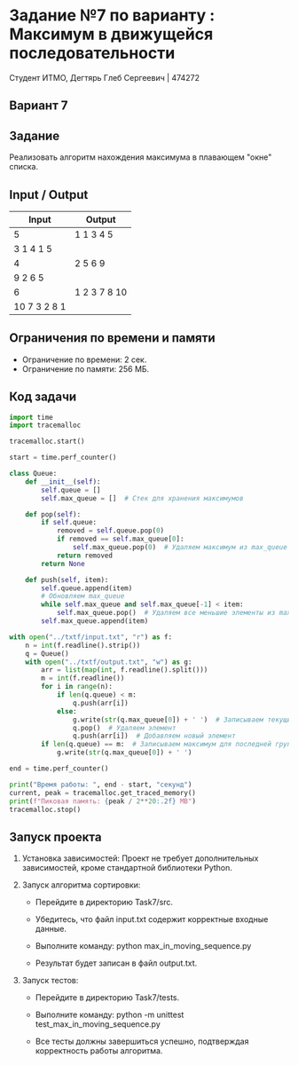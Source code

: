 # Задание №7 по варианту : Максимум в движущейся последовательности
Студент ИТМО, Дегтярь Глеб Сергеевич | 474272

## Вариант 7

## Задание
Реализовать алгоритм нахождения максимума в плавающем "окне" списка. 

## Input / Output

| Input    | Output |
|----------|--------|
| 5   | 1 1 3 4 5 |
| 3 1 4 1 5 | |
| 4   | 2 5 6 9 |
| 9 2 6 5 | |
| 6   | 1 2 3 7 8 10 |
| 10 7 3 2 8 1 | | 

## Ограничения по времени и памяти

- Ограничение по времени: 2 сек.
- Ограничение по памяти: 256 МБ.

## Код задачи

```python
import time
import tracemalloc

tracemalloc.start()

start = time.perf_counter()

class Queue:
    def __init__(self):
        self.queue = []
        self.max_queue = []  # Стек для хранения максимумов

    def pop(self):
        if self.queue:
            removed = self.queue.pop(0)
            if removed == self.max_queue[0]:
                self.max_queue.pop(0)  # Удаляем максимум из max_queue
            return removed
        return None

    def push(self, item):
        self.queue.append(item)
        # Обновляем max_queue
        while self.max_queue and self.max_queue[-1] < item:
            self.max_queue.pop()  # Удаляем все меньшие элементы из max_queue
        self.max_queue.append(item)

with open("../txtf/input.txt", "r") as f:
    n = int(f.readline().strip())
    q = Queue()
    with open("../txtf/output.txt", "w") as g:
        arr = list(map(int, f.readline().split()))
        m = int(f.readline())
        for i in range(n):
            if len(q.queue) < m:
                q.push(arr[i])
            else:
                g.write(str(q.max_queue[0]) + ' ')  # Записываем текущий максимум
                q.pop()  # Удаляем элемент
                q.push(arr[i])  # Добавляем новый элемент
        if len(q.queue) == m:  # Записываем максимум для последней группы
            g.write(str(q.max_queue[0]) + ' ')

end = time.perf_counter()

print("Время работы: ", end - start, "секунд")
current, peak = tracemalloc.get_traced_memory()
print(f"Пиковая память: {peak / 2**20:.2f} MB")
tracemalloc.stop()
```

## Запуск проекта

1. Установка зависимостей: Проект не требует дополнительных зависимостей, кроме стандартной библиотеки Python.

2. Запуск алгоритма сортировки:

   - Перейдите в директорию Task7/src.
   - Убедитесь, что файл input.txt содержит корректные входные данные. 
   - Выполните команду:
          python max_in_moving_sequence.py 
     
   - Результат будет записан в файл output.txt.

3. Запуск тестов:

   - Перейдите в директорию Task7/tests.
   - Выполните команду:
          python -m unittest test_max_in_moving_sequence.py
     
   - Все тесты должны завершиться успешно, подтверждая корректность работы алгоритма.

